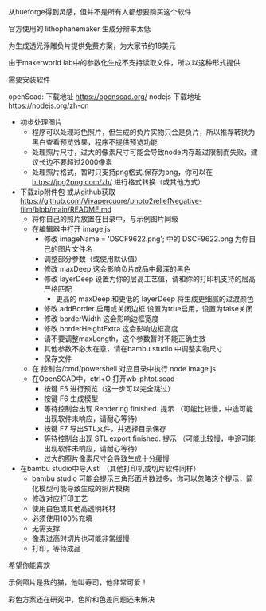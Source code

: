 从hueforge得到灵感，但并不是所有人都想要购买这个软件

官方使用的 lithophanemaker 生成分辨率太低


为生成透光浮雕负片提供免费方案，为大家节约18美元



由于makerworld lab中的参数化生成不支持读取文件，所以以这种形式提供

需要安装软件

openScad:  下载地址    https://openscad.org/
nodejs    下载地址    https://nodejs.org/zh-cn
- 初步处理图片
  - 程序可以处理彩色照片，但生成的负片实物只会是负片，所以推荐转换为黑白查看预览效果，程序不提供预览功能
  - 处理照片尺寸，过大的像素尺寸可能会导致node内存超过限制而失败，建议长边不要超过2000像素
  - 处理照片格式，暂时只支持png格式,保存为png，你可以在 https://jpg2png.com/zh/ 进行格式转换（或其他方式）
- 下载zip附件包 或从github获取  https://github.com/Vivapercuore/photo2reliefNegative-film/blob/main/README.md 
  - 将你自己的照片放置在目录中，与示例图片同级
  - 在编辑器中打开 image.js
    - 修改 imageName = 'DSCF9622.png'; 中的 DSCF9622.png 为你自己的图片文件名
    - 调整部分参数（或使用默认值）
    - 修改 maxDeep 这会影响负片成品中最深的黑色
    - 修改 layerDeep 设置为你的层高工艺值，请和你的打印机支持的层高严格匹配
      - 更高的 maxDeep 和更低的 layerDeep 将生成更细腻的过渡颜色
    - 修改 addBorder 启用或关闭边框 设置为true启用，设置为false关闭
    - 修改 borderWidth 这会影响边框宽度
    - 修改 borderHeightExtra 这会影响边框高度
    - 请不要调整maxLength，这个参数暂时不能正确生效
    - 其他参数不必太在意，请在bambu studio 中调整实物尺寸
    - 保存文件
  - 在 控制台/cmd/powershell 对应目录中执行 node image.js
  - 在OpenSCAD中，ctrl+O 打开wb-phtot.scad
    - 按键 F5 进行预览（这一步可以完全跳过）
    - 按键 F6 生成模型
    - 等待控制台出现  Rendering finished.  提示  （可能比较慢，中途可能出现软件未响应，请耐心等待）
    - 按键 F7 导出STL文件，并选择目录保存
    - 等待控制台出现 STL export finished. 提示  （可能比较慢，中途可能出现软件未响应，请耐心等待）
    - 过大的照片像素尺寸会导致生成十分缓慢
- 在bambu studio中导入stl  （其他打印机或切片软件同样）
    - bambu studio 可能会提示三角形面片数过多，你可以忽略这个提示，简化模型可能导致生成的照片模糊
    - 修改对应打印工艺
    - 使用白色或其他高透明耗材
    - 必须使用100%充填
    - 无需支撑
  - 像素过高时切片也可能非常缓慢
  - 打印，等待成品

希望你能喜欢

示例照片是我的猫，他叫寿司，他非常可爱！

彩色方案还在研究中，色阶和色差问题还未解决

